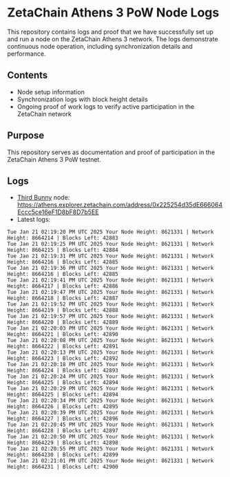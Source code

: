 # ZetaChain Athens 3 PoW Node Logs
This repository contains logs and proof that we have successfully set up and run a node on the ZetaChain Athens 3 network. The logs demonstrate continuous node operation, including synchronization details and performance.

## Contents
- Node setup information
- Synchronization logs with block height details
- Ongoing proof of work logs to verify active participation in the ZetaChain network

## Purpose
This repository serves as documentation and proof of participation in the ZetaChain Athens 3 PoW testnet.

## Logs

- [Third Bunny](https://thirdbunny.xyz/) node: https://athens.explorer.zetachain.com/address/0x225254d35dE666064Eccc5ce16eF1D8bF8D7b5EE
- Latest logs:
```
Tue Jan 21 02:19:20 PM UTC 2025 Your Node Height: 8621331 | Network Height: 8664214 | Blocks Left: 42883
Tue Jan 21 02:19:25 PM UTC 2025 Your Node Height: 8621331 | Network Height: 8664215 | Blocks Left: 42884
Tue Jan 21 02:19:31 PM UTC 2025 Your Node Height: 8621331 | Network Height: 8664216 | Blocks Left: 42885
Tue Jan 21 02:19:36 PM UTC 2025 Your Node Height: 8621331 | Network Height: 8664216 | Blocks Left: 42885
Tue Jan 21 02:19:41 PM UTC 2025 Your Node Height: 8621331 | Network Height: 8664217 | Blocks Left: 42886
Tue Jan 21 02:19:47 PM UTC 2025 Your Node Height: 8621331 | Network Height: 8664218 | Blocks Left: 42887
Tue Jan 21 02:19:52 PM UTC 2025 Your Node Height: 8621331 | Network Height: 8664219 | Blocks Left: 42888
Tue Jan 21 02:19:57 PM UTC 2025 Your Node Height: 8621331 | Network Height: 8664220 | Blocks Left: 42889
Tue Jan 21 02:20:03 PM UTC 2025 Your Node Height: 8621331 | Network Height: 8664221 | Blocks Left: 42890
Tue Jan 21 02:20:08 PM UTC 2025 Your Node Height: 8621331 | Network Height: 8664222 | Blocks Left: 42891
Tue Jan 21 02:20:13 PM UTC 2025 Your Node Height: 8621331 | Network Height: 8664223 | Blocks Left: 42892
Tue Jan 21 02:20:18 PM UTC 2025 Your Node Height: 8621331 | Network Height: 8664224 | Blocks Left: 42893
Tue Jan 21 02:20:24 PM UTC 2025 Your Node Height: 8621331 | Network Height: 8664225 | Blocks Left: 42894
Tue Jan 21 02:20:29 PM UTC 2025 Your Node Height: 8621331 | Network Height: 8664225 | Blocks Left: 42894
Tue Jan 21 02:20:34 PM UTC 2025 Your Node Height: 8621331 | Network Height: 8664226 | Blocks Left: 42895
Tue Jan 21 02:20:39 PM UTC 2025 Your Node Height: 8621331 | Network Height: 8664227 | Blocks Left: 42896
Tue Jan 21 02:20:45 PM UTC 2025 Your Node Height: 8621331 | Network Height: 8664228 | Blocks Left: 42897
Tue Jan 21 02:20:50 PM UTC 2025 Your Node Height: 8621331 | Network Height: 8664229 | Blocks Left: 42898
Tue Jan 21 02:20:55 PM UTC 2025 Your Node Height: 8621331 | Network Height: 8664230 | Blocks Left: 42899
Tue Jan 21 02:21:01 PM UTC 2025 Your Node Height: 8621331 | Network Height: 8664231 | Blocks Left: 42900
```
